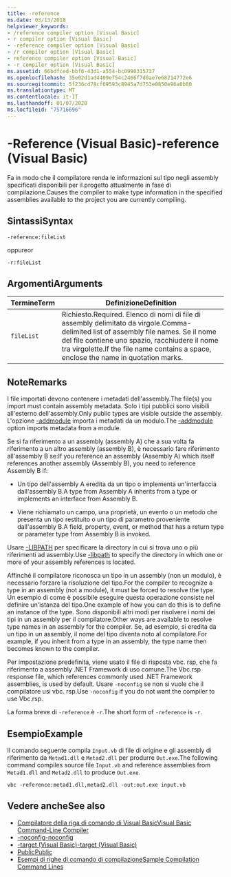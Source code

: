 ```yaml
---
title: -reference
ms.date: 03/13/2018
helpviewer_keywords:
- /reference compiler option [Visual Basic]
- r compiler option [Visual Basic]
- -reference compiler option [Visual Basic]
- /r compiler option [Visual Basic]
- reference compiler option [Visual Basic]
- -r compiler option [Visual Basic]
ms.assetid: 66bdfced-bbf6-43d1-a554-bc0990315737
ms.openlocfilehash: 35e02d1ad4409e754c2466f7d0ae7e68214772e6
ms.sourcegitcommit: 5f236cd78cf09593c8945a7d753e0850e96a0b80
ms.translationtype: MT
ms.contentlocale: it-IT
ms.lasthandoff: 01/07/2020
ms.locfileid: "75716696"
---
```

# <a name="-reference-visual-basic"></a><span data-ttu-id="0b6d6-102">-Reference (Visual Basic)</span><span class="sxs-lookup"><span data-stu-id="0b6d6-102">-reference (Visual Basic)</span></span>
<span data-ttu-id="0b6d6-103">Fa in modo che il compilatore renda le informazioni sul tipo negli assembly specificati disponibili per il progetto attualmente in fase di compilazione.</span><span class="sxs-lookup"><span data-stu-id="0b6d6-103">Causes the compiler to make type information in the specified assemblies available to the project you are currently compiling.</span></span>  
  
## <a name="syntax"></a><span data-ttu-id="0b6d6-104">Sintassi</span><span class="sxs-lookup"><span data-stu-id="0b6d6-104">Syntax</span></span>  
  
```console  
-reference:fileList  
```

<span data-ttu-id="0b6d6-105">oppure</span><span class="sxs-lookup"><span data-stu-id="0b6d6-105">or</span></span>

```console
-r:fileList  
```  
  
## <a name="arguments"></a><span data-ttu-id="0b6d6-106">Argomenti</span><span class="sxs-lookup"><span data-stu-id="0b6d6-106">Arguments</span></span>  
  
|<span data-ttu-id="0b6d6-107">Termine</span><span class="sxs-lookup"><span data-stu-id="0b6d6-107">Term</span></span>|<span data-ttu-id="0b6d6-108">Definizione</span><span class="sxs-lookup"><span data-stu-id="0b6d6-108">Definition</span></span>|  
|---|---|  
|`fileList`|<span data-ttu-id="0b6d6-109">Richiesto.</span><span class="sxs-lookup"><span data-stu-id="0b6d6-109">Required.</span></span> <span data-ttu-id="0b6d6-110">Elenco di nomi di file di assembly delimitato da virgole.</span><span class="sxs-lookup"><span data-stu-id="0b6d6-110">Comma-delimited list of assembly file names.</span></span> <span data-ttu-id="0b6d6-111">Se il nome del file contiene uno spazio, racchiudere il nome tra virgolette.</span><span class="sxs-lookup"><span data-stu-id="0b6d6-111">If the file name contains a space, enclose the name in quotation marks.</span></span>|  
  
## <a name="remarks"></a><span data-ttu-id="0b6d6-112">Note</span><span class="sxs-lookup"><span data-stu-id="0b6d6-112">Remarks</span></span>  
 <span data-ttu-id="0b6d6-113">I file importati devono contenere i metadati dell'assembly.</span><span class="sxs-lookup"><span data-stu-id="0b6d6-113">The file(s) you import must contain assembly metadata.</span></span> <span data-ttu-id="0b6d6-114">Solo i tipi pubblici sono visibili all'esterno dell'assembly.</span><span class="sxs-lookup"><span data-stu-id="0b6d6-114">Only public types are visible outside the assembly.</span></span> <span data-ttu-id="0b6d6-115">L'opzione [-addmodule](../../../visual-basic/reference/command-line-compiler/addmodule.md) importa i metadati da un modulo.</span><span class="sxs-lookup"><span data-stu-id="0b6d6-115">The [-addmodule](../../../visual-basic/reference/command-line-compiler/addmodule.md) option imports metadata from a module.</span></span>  
  
 <span data-ttu-id="0b6d6-116">Se si fa riferimento a un assembly (assembly A) che a sua volta fa riferimento a un altro assembly (assembly B), è necessario fare riferimento all'assembly B se:</span><span class="sxs-lookup"><span data-stu-id="0b6d6-116">If you reference an assembly (Assembly A) which itself references another assembly (Assembly B), you need to reference Assembly B if:</span></span>  
  
- <span data-ttu-id="0b6d6-117">Un tipo dell'assembly A eredita da un tipo o implementa un'interfaccia dall'assembly B.</span><span class="sxs-lookup"><span data-stu-id="0b6d6-117">A type from Assembly A inherits from a type or implements an interface from Assembly B.</span></span>  
  
- <span data-ttu-id="0b6d6-118">Viene richiamato un campo, una proprietà, un evento o un metodo che presenta un tipo restituito o un tipo di parametro proveniente dall'assembly B.</span><span class="sxs-lookup"><span data-stu-id="0b6d6-118">A field, property, event, or method that has a return type or parameter type from Assembly B is invoked.</span></span>  
  
 <span data-ttu-id="0b6d6-119">Usare [-LIBPATH](../../../visual-basic/reference/command-line-compiler/libpath.md) per specificare la directory in cui si trova uno o più riferimenti ad assembly.</span><span class="sxs-lookup"><span data-stu-id="0b6d6-119">Use [-libpath](../../../visual-basic/reference/command-line-compiler/libpath.md) to specify the directory in which one or more of your assembly references is located.</span></span>  
  
 <span data-ttu-id="0b6d6-120">Affinché il compilatore riconosca un tipo in un assembly (non un modulo), è necessario forzare la risoluzione del tipo.</span><span class="sxs-lookup"><span data-stu-id="0b6d6-120">For the compiler to recognize a type in an assembly (not a module), it must be forced to resolve the type.</span></span> <span data-ttu-id="0b6d6-121">Un esempio di come è possibile eseguire questa operazione consiste nel definire un'istanza del tipo.</span><span class="sxs-lookup"><span data-stu-id="0b6d6-121">One example of how you can do this is to define an instance of the type.</span></span> <span data-ttu-id="0b6d6-122">Sono disponibili altri modi per risolvere i nomi dei tipi in un assembly per il compilatore.</span><span class="sxs-lookup"><span data-stu-id="0b6d6-122">Other ways are available to resolve type names in an assembly for the compiler.</span></span> <span data-ttu-id="0b6d6-123">Se, ad esempio, si eredita da un tipo in un assembly, il nome del tipo diventa noto al compilatore.</span><span class="sxs-lookup"><span data-stu-id="0b6d6-123">For example, if you inherit from a type in an assembly, the type name then becomes known to the compiler.</span></span>  
  
 <span data-ttu-id="0b6d6-124">Per impostazione predefinita, viene usato il file di risposta vbc. rsp, che fa riferimento a assembly .NET Framework di uso comune.</span><span class="sxs-lookup"><span data-stu-id="0b6d6-124">The Vbc.rsp response file, which references commonly used .NET Framework assemblies, is used by default.</span></span> <span data-ttu-id="0b6d6-125">Usare `-noconfig` se non si vuole che il compilatore usi vbc. rsp.</span><span class="sxs-lookup"><span data-stu-id="0b6d6-125">Use `-noconfig` if you do not want the compiler to use Vbc.rsp.</span></span>  
  
 <span data-ttu-id="0b6d6-126">La forma breve di `-reference` è `-r`.</span><span class="sxs-lookup"><span data-stu-id="0b6d6-126">The short form of `-reference` is `-r`.</span></span>  
  
## <a name="example"></a><span data-ttu-id="0b6d6-127">Esempio</span><span class="sxs-lookup"><span data-stu-id="0b6d6-127">Example</span></span>  
 <span data-ttu-id="0b6d6-128">Il comando seguente compila `Input.vb` di file di origine e gli assembly di riferimento da `Metad1.dll` e `Metad2.dll` per produrre `Out.exe`.</span><span class="sxs-lookup"><span data-stu-id="0b6d6-128">The following command compiles source file `Input.vb` and reference assemblies from `Metad1.dll` and `Metad2.dll` to produce `Out.exe`.</span></span>  
  
```console
vbc -reference:metad1.dll,metad2.dll -out:out.exe input.vb  
```  
  
## <a name="see-also"></a><span data-ttu-id="0b6d6-129">Vedere anche</span><span class="sxs-lookup"><span data-stu-id="0b6d6-129">See also</span></span>

- [<span data-ttu-id="0b6d6-130">Compilatore della riga di comando di Visual Basic</span><span class="sxs-lookup"><span data-stu-id="0b6d6-130">Visual Basic Command-Line Compiler</span></span>](../../../visual-basic/reference/command-line-compiler/index.md)
- [<span data-ttu-id="0b6d6-131">-noconfig</span><span class="sxs-lookup"><span data-stu-id="0b6d6-131">-noconfig</span></span>](../../../visual-basic/reference/command-line-compiler/noconfig.md)
- [<span data-ttu-id="0b6d6-132">-target (Visual Basic)</span><span class="sxs-lookup"><span data-stu-id="0b6d6-132">-target (Visual Basic)</span></span>](../../../visual-basic/reference/command-line-compiler/target.md)
- [<span data-ttu-id="0b6d6-133">Public</span><span class="sxs-lookup"><span data-stu-id="0b6d6-133">Public</span></span>](../../../visual-basic/language-reference/modifiers/public.md)
- [<span data-ttu-id="0b6d6-134">Esempi di righe di comando di compilazione</span><span class="sxs-lookup"><span data-stu-id="0b6d6-134">Sample Compilation Command Lines</span></span>](../../../visual-basic/reference/command-line-compiler/sample-compilation-command-lines.md)
